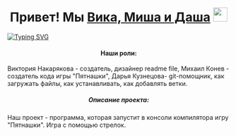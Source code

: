 <h1 align="center">Привет! Мы <a href="https://daniilshat.ru/" target="_blank">Вика, Миша и Даша</a> 
<img src="https://github.com/blackcater/blackcater/raw/main/images/Hi.gif" height="32"/></h1>
<a href="https://git.io/typing-svg"><img src="https://readme-typing-svg.herokuapp.com?font=Fira+Code&pause=1000&color=0220F7&center=true&width=435&lines=%D0%A1%D1%82%D1%83%D0%B4%D0%B5%D0%BD%D1%82%D1%8B+%D0%98%D0%A2-15%2C16;%D0%98;%D0%A1%D0%BE%D0%B7%D0%B4%D0%B0%D1%82%D0%B5%D0%BB%D0%B8+%D0%BF%D1%80%D0%BE%D0%B5%D0%BA%D1%82%D0%B0+%C2%AB%D0%98%D0%B3%D1%80%D0%B0+%D0%9F%D1%8F%D1%82%D0%BD%D0%B0%D1%88%D0%BA%D0%B8%C2%BB" alt="Typing SVG" /></a>
<h4 align="center">Наши роли:</h4> Виктория Накарякова - создатель, дизайнер readme file, Михаил Конев - создатель кода игры "Пятнашки", Дарья Кузнецова- git-помощник, как загружать файлы, как устанавливать, как добавлять ветки.</a>
<h5 align="center">Описание проекта:</h5> Наш проект - программа, которая запустит в консоли компилятора игру "Пятнашки". Игра с помощью стрелок.</a>
